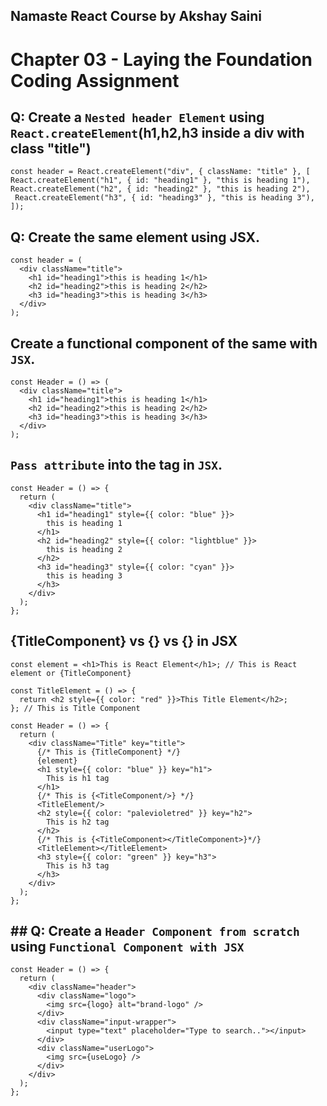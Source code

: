 ## Namaste React Course by Akshay Saini

# Chapter 03 - Laying the Foundation Coding Assignment

## Q: Create a `Nested header Element` using `React.createElement`(h1,h2,h3 inside a div with class "title")

```
const header = React.createElement("div", { className: "title" }, [
React.createElement("h1", { id: "heading1" }, "this is heading 1"),
React.createElement("h2", { id: "heading2" }, "this is heading 2"),
 React.createElement("h3", { id: "heading3" }, "this is heading 3"),
]);
```

## Q: Create the same element using JSX.

```
const header = (
  <div className="title">
    <h1 id="heading1">this is heading 1</h1>
    <h2 id="heading2">this is heading 2</h2>
    <h3 id="heading3">this is heading 3</h3>
  </div>
);
```

## Create a functional component of the same with `JSX`.

```
const Header = () => (
  <div className="title">
    <h1 id="heading1">this is heading 1</h1>
    <h2 id="heading2">this is heading 2</h2>
    <h3 id="heading3">this is heading 3</h3>
  </div>
);

```

## `Pass attribute` into the tag in `JSX`.

```
const Header = () => {
  return (
    <div className="title">
      <h1 id="heading1" style={{ color: "blue" }}>
        this is heading 1
      </h1>
      <h2 id="heading2" style={{ color: "lightblue" }}>
        this is heading 2
      </h2>
      <h3 id="heading3" style={{ color: "cyan" }}>
        this is heading 3
      </h3>
    </div>
  );
};

```

## {TitleComponent} vs {<TitleComponent/>} vs {<TitleComponent></TitleComponent>} in JSX

```
const element = <h1>This is React Element</h1>; // This is React element or {TitleComponent}

const TitleElement = () => {
  return <h2 style={{ color: "red" }}>This Title Element</h2>;
}; // This is Title Component

const Header = () => {
  return (
    <div className="Title" key="title">
      {/* This is {TitleComponent} */}
      {element}
      <h1 style={{ color: "blue" }} key="h1">
        This is h1 tag
      </h1>
      {/* This is {<TitleComponent/>} */}
      <TitleElement/>
      <h2 style={{ color: "palevioletred" }} key="h2">
        This is h2 tag
      </h2>
      {/* This is {<TitleComponent></TitleComponent>}*/}
      <TitleElement></TitleElement>
      <h3 style={{ color: "green" }} key="h3">
        This is h3 tag
      </h3>
    </div>
  );
};
```

## ## Q: Create a `Header Component from scratch` using `Functional Component with JSX`

```
const Header = () => {
  return (
    <div className="header">
      <div className="logo">
        <img src={logo} alt="brand-logo" />
      </div>
      <div className="input-wrapper">
        <input type="text" placeholder="Type to search.."></input>
      </div>
      <div className="userLogo">
        <img src={useLogo} />
      </div>
    </div>
  );
};

```
